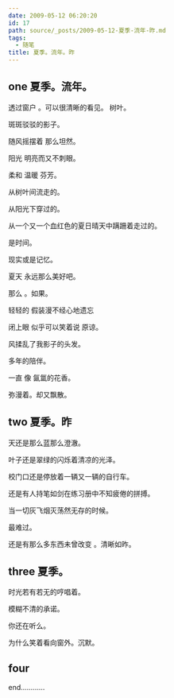 ```yaml
---
date: 2009-05-12 06:20:20
id: 17
path: source/_posts/2009-05-12-夏季-流年-昨.md
tags:
  - 随笔
title: 夏季。流年。昨
---
```


## one 夏季。流年。 

透过窗户 。可以很清晰的看见。 树叶。

斑斑驳驳的影子。 

随风摇摆着 那么坦然。 

阳光 明亮而又不刺眼。 

柔和 温暖 芬芳。 

从树叶间流走的。 

从阳光下穿过的。 

从一个又一个血红色的夏日晴天中蹒跚着走过的。 

是时间。 

现实或是记忆。 

夏天 永远那么美好吧。 

那么 。如果。 

轻轻的 假装漫不经心地遗忘 

闭上眼 似乎可以笑着说 原谅。 

风揉乱了我影子的头发。 

多年的陪伴。 

一直 像 氤氲的花香。 

弥漫着。却又飘散。 

## two 夏季。昨 

天还是那么蓝那么澄澈。 

叶子还是翠绿的闪烁着清凉的光泽。 

校门口还是停放着一辆又一辆的自行车。 

还是有人持笔如剑在练习册中不知疲倦的拼搏。 

当一切灰飞烟灭荡然无存的时候。 

最难过。 

还是有那么多东西未曾改变 。清晰如昨。 


## three 夏季。 

时光若有若无的哼唱着。 

模糊不清的承诺。 

你还在听么。 

为什么笑着看向窗外。沉默。

## four 

end…………

